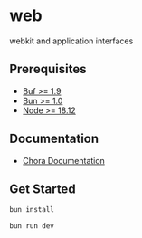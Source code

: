 # web

webkit and application interfaces

## Prerequisites

- [Buf >= 1.9](https://docs.buf.build/installation)
- [Bun >= 1.0](https://bun.sh/)
- [Node >= 18.12](https://nodejs.org/en/download/package-manager)

## Documentation

- [Chora Documentation](https://docs.chora.io)

## Get Started

```sh
bun install
```

```sh
bun run dev
```
